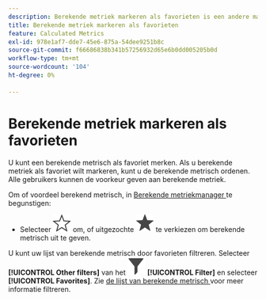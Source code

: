 ```yaml
---
description: Berekende metriek markeren als favorieten is een andere manier om ze te ordenen voor gebruiksgemak.
title: Berekende metriek markeren als favorieten
feature: Calculated Metrics
exl-id: 978e1af7-dde7-45e6-875a-54dee9251b8c
source-git-commit: f66686838b341b57256932d65e6b0dd005205b0d
workflow-type: tm+mt
source-wordcount: '104'
ht-degree: 0%

---
```


# Berekende metriek markeren als favorieten

U kunt een berekende metrisch als favoriet merken. Als u berekende metriek als favoriet wilt markeren, kunt u de berekende metrisch ordenen. Alle gebruikers kunnen de voorkeur geven aan berekende metriek.

Om of voordeel berekend metrisch, in [ Berekende metriekmanager ](cm-manager.md) te begunstigen:

* Selecteer ![ StarOutline ](/help/assets/icons/StarOutline.svg) om, of uitgezochte ![ Ster ](/help/assets/icons/Star.svg) te verkiezen om berekende metrisch uit te geven.

U kunt uw lijst van berekende metrisch door favorieten filtreren. Selecteer **[!UICONTROL Other filters]** van het ![ paneel van de Filter ](/help/assets/icons/Filter.svg) **[!UICONTROL Filter]** en selecteer **[!UICONTROL Favorites]**. Zie [ de lijst van berekende metrisch ](cm-filter.md) voor meer informatie filtreren.
